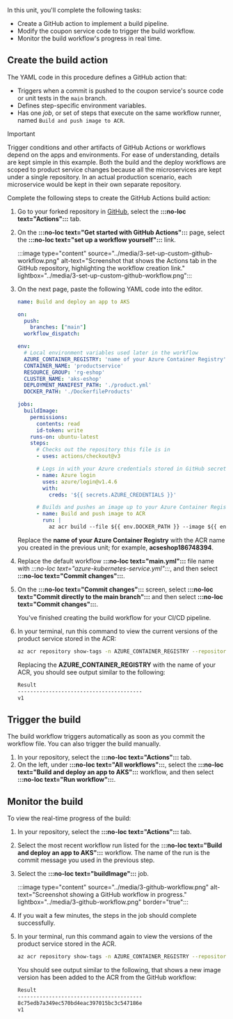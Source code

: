 In this unit, you'll complete the following tasks:

- Create a GitHub action to implement a build pipeline.
- Modify the coupon service code to trigger the build workflow.
- Monitor the build workflow's progress in real time.

## Create the build action

 The YAML code in this procedure defines a GitHub action that:

- Triggers when a commit is pushed to the coupon service's source code or unit tests in the `main` branch.
- Defines step-specific environment variables.
- Has one *job*, or set of steps that execute on the same workflow runner, named `Build and push image to ACR`.

> [!IMPORTANT]
> Trigger conditions and other artifacts of GitHub Actions or workflows depend on the apps and environments. For ease of understanding, details are kept simple in this example. Both the build and the deploy workflows are scoped to product service changes because all the microservices are kept under a single repository. In an actual production scenario, each microservice would be kept in their own separate repository.

Complete the following steps to create the GitHub Actions build action:

1. Go to your forked repository in [GitHub](https://github.com), select the **:::no-loc text="Actions":::** tab.
1. On the **:::no-loc text="Get started with GitHub Actions":::** page, select the **:::no-loc text="set up a workflow yourself":::** link.

    :::image type="content" source="../media/3-set-up-custom-github-workflow.png" alt-text="Screenshot that shows the Actions tab in the GitHub repository, highlighting the workflow creation link." lightbox="../media/3-set-up-custom-github-workflow.png":::

1. On the next page, paste the following YAML code into the editor.

    ```yaml
    name: Build and deploy an app to AKS
    
    on:
      push:
        branches: ["main"]
      workflow_dispatch:
    
    env:
      # Local environment variables used later in the workflow
      AZURE_CONTAINER_REGISTRY: 'name of your Azure Container Registry'
      CONTAINER_NAME: 'productservice'
      RESOURCE_GROUP: 'rg-eshop'
      CLUSTER_NAME: 'aks-eshop'
      DEPLOYMENT_MANIFEST_PATH: './product.yml'
      DOCKER_PATH: './DockerfileProducts'
    
    jobs:
      buildImage:
        permissions:
          contents: read
          id-token: write
        runs-on: ubuntu-latest
        steps:
          # Checks out the repository this file is in
          - uses: actions/checkout@v3
    
          # Logs in with your Azure credentials stored in GitHub secrets
          - name: Azure login
            uses: azure/login@v1.4.6
            with:
              creds: '${{ secrets.AZURE_CREDENTIALS }}'
    
          # Builds and pushes an image up to your Azure Container Registry
          - name: Build and push image to ACR
            run: |
              az acr build --file ${{ env.DOCKER_PATH }} --image ${{ env.AZURE_CONTAINER_REGISTRY }}.azurecr.io/${{ env.CONTAINER_NAME }}:${{ github.sha }} --registry ${{ env.AZURE_CONTAINER_REGISTRY }} -g ${{ env.RESOURCE_GROUP }} .
    
    ```

    Replace the **name of your Azure Container Registry** with the ACR name you created in the previous unit; for example, **acseshop186748394**.

1. Replace the default workflow **:::no-loc text="main.yml":::** file name with *:::no-loc text="azure-kubernetes-service.yml":::*, and then select **:::no-loc text="Commit changes":::**.

1. On the **:::no-loc text="Commit changes":::** screen, select **:::no-loc text="Commit directly to the main branch":::** and then select **:::no-loc text="Commit changes":::**.

    You've finished creating the build workflow for your CI/CD pipeline.

1. In your terminal, run this command to view the current versions of the product service stored in the ACR:

    ```bash
    az acr repository show-tags -n AZURE_CONTAINER_REGISTRY --repository productservice --orderby time_desc --output table
    ```

    Replacing the **AZURE_CONTAINER_REGISTRY** with the name of your ACR, you should see output similar to the following:

    ```bash
    Result
    ----------------------------------------
    v1
    ```

## Trigger the build

The build workflow triggers automatically as soon as you commit the workflow file. You can also trigger the build manually. 

1. In your repository, select the **:::no-loc text="Actions":::** tab. 
1. On the left, under **:::no-loc text="All workflows":::**, select the **:::no-loc text="Build and deploy an app to AKS":::** workflow, and then select **:::no-loc text="Run workflow":::**.

## Monitor the build

To view the real-time progress of the build:

1. In your repository, select the **:::no-loc text="Actions":::** tab.
1. Select the most recent workflow run listed for the **:::no-loc text="Build and deploy an app to AKS":::** workflow. The name of the run is the commit message you used in the previous step.

1. Select the **:::no-loc text="buildImage":::** job.

    :::image type="content" source="../media/3-github-workflow.png" alt-text="Screenshot showing a GitHub workflow in progress." lightbox="../media/3-github-workflow.png" border="true":::

1. If you wait a few minutes, the steps in the job should complete successfully. 
1. In your terminal, run this command again to view the versions of the product service stored in the ACR.

    ```bash
    az acr repository show-tags -n AZURE_CONTAINER_REGISTRY --repository productservice --orderby time_desc --output table
    ```

    You should see output similar to the following, that shows a new image version has been added to the ACR from the GitHub workflow:

    ```bash
    Result
    ----------------------------------------
    8c75edb7a349ec570bd4eac397015bc3c547186e
    v1
    ```
